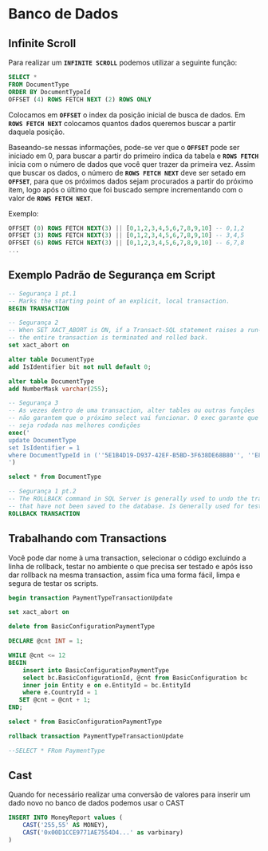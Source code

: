 # Banco de Dados

## Infinite Scroll

Para realizar um **`INFINITE SCROLL`** podemos utilizar a seguinte função:

```sql
SELECT *
FROM DocumentType
ORDER BY DocumentTypeId
OFFSET (4) ROWS FETCH NEXT (2) ROWS ONLY
```

Colocamos em **`OFFSET`** o index da posição inicial de busca de dados. Em **`ROWS FETCH NEXT`** colocamos quantos dados queremos buscar a partir daquela posição.

Baseando-se nessas informações, pode-se ver que o **`OFFSET`** pode ser iniciado em 0, para buscar a partir do primeiro índica da tabela e **`ROWS FETCH`** inicia com o número de dados que você quer trazer da primeira vez. Assim que buscar os dados, o número de **`ROWS FETCH NEXT`** deve ser setado em **`OFFSET`**, para que os próximos dados sejam procurados a partir do próximo item, logo após o último que foi buscado sempre incrementando com o valor de **`ROWS FETCH NEXT`**.

Exemplo:

```sql
OFFSET (0) ROWS FETCH NEXT(3) || [0,1,2,3,4,5,6,7,8,9,10] -- 0,1,2
OFFSET (3) ROWS FETCH NEXT(3) || [0,1,2,3,4,5,6,7,8,9,10] -- 3,4,5
OFFSET (6) ROWS FETCH NEXT(3) || [0,1,2,3,4,5,6,7,8,9,10] -- 6,7,8
...
```

## Exemplo Padrão de Segurança em Script

```sql
-- Segurança 1 pt.1
-- Marks the starting point of an explicit, local transaction.
BEGIN TRANSACTION

-- Segurança 2
-- When SET XACT_ABORT is ON, if a Transact-SQL statement raises a run-time error, 
-- the entire transaction is terminated and rolled back.
set xact_abort on

alter table DocumentType
add IsIdentifier bit not null default 0;

alter table DocumentType
add NumberMask varchar(255);

-- Segurança 3
-- As vezes dentro de uma transaction, alter tables ou outras funções
-- não garantem que o próximo select vai funcionar. O exec garante que a query
-- seja rodada nas melhores condições
exec('
update DocumentType
set IsIdentifier = 1 
where DocumentTypeId in (''5E1B4D19-D937-42EF-B5BD-3F638DE68B80'', ''E89F85D8-8F6B-4B82-B082-3959284B02BC'')
')

select * from DocumentType

-- Segurança 1 pt.2
-- The ROLLBACK command in SQL Server is generally used to undo the transaction 
-- that have not been saved to the database. Is Generally used for tests.
ROLLBACK TRANSACTION
```

## Trabalhando com Transactions

Você pode dar nome à uma transaction, selecionar o código excluindo a linha de rollback, testar no ambiente o que precisa ser testado e após isso dar rollback na mesma transaction, assim fica uma forma fácil, limpa e segura de testar os scripts.

```sql
begin transaction PaymentTypeTransactionUpdate

set xact_abort on

delete from BasicConfigurationPaymentType

DECLARE @cnt INT = 1;

WHILE @cnt <= 12
BEGIN
	insert into BasicConfigurationPaymentType
	select bc.BasicConfigurationId, @cnt from BasicConfiguration bc
	inner join Entity e on e.EntityId = bc.EntityId
	where e.CountryId = 1
   SET @cnt = @cnt + 1;
END;

select * from BasicConfigurationPaymentType

rollback transaction PaymentTypeTransactionUpdate

--SELECT * FRom PaymentType
```

## Cast

Quando for necessário realizar uma conversão de valores para inserir um dado novo no banco de dados podemos usar o CAST

```sql
INSERT INTO MoneyReport values (
    CAST('255,55' AS MONEY), 
    CAST('0x00D1CCE9771AE7554D4...' as varbinary)
)
```

